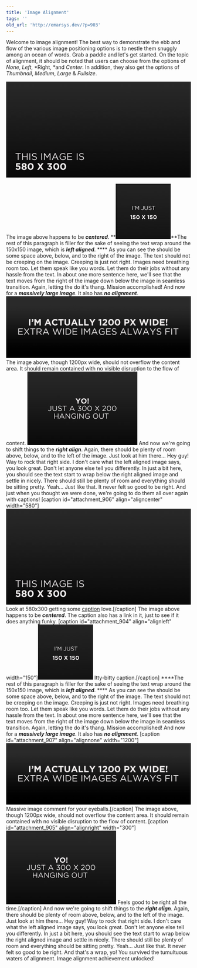 ```yaml
---
title: 'Image Alignment'
tags: ''
old_url: 'http://emarsys.dev/?p=903'
---
```


Welcome to image alignment! The best way to demonstrate the ebb and flow of the various image positioning options is to nestle them snuggly among an ocean of words. Grab a paddle and let's get started. On the topic of alignment, it should be noted that users can choose from the options of *None*, *Left*, *Right, *and *Center*. In addition, they also get the options of *Thumbnail*, *Medium*, *Large* & *Fullsize*.

![Image Alignment 580x300](/uploads/2013/03/image-alignment-580x300.jpg "Image Alignment 580x300")

 The image above happens to be ***centered***. **![Image Alignment 150x150](/uploads/2013/03/image-alignment-150x150.jpg "Image Alignment 150x150")**The rest of this paragraph is filler for the sake of seeing the text wrap around the 150x150 image, which is ***left aligned***. **** As you can see the should be some space above, below, and to the right of the image. The text should not be creeping on the image. Creeping is just not right. Images need breathing room too. Let them speak like you words. Let them do their jobs without any hassle from the text. In about one more sentence here, we'll see that the text moves from the right of the image down below the image in seamless transition. Again, letting the do it's thang. Mission accomplished! And now for a ***massively large image***. It also has ***no alignment***. ![Image Alignment 1200x400](/uploads/2013/03/image-alignment-1200x4002.jpg "Image Alignment 1200x400") The image above, though 1200px wide, should not overflow the content area. It should remain contained with no visible disruption to the flow of content. ![Image Alignment 300x200](/uploads/2013/03/image-alignment-300x200.jpg "Image Alignment 300x200") And now we're going to shift things to the ***right align***. Again, there should be plenty of room above, below, and to the left of the image. Just look at him there... Hey guy! Way to rock that right side. I don't care what the left aligned image says, you look great. Don't let anyone else tell you differently. In just a bit here, you should see the text start to wrap below the right aligned image and settle in nicely. There should still be plenty of room and everything should be sitting pretty. Yeah... Just like that. It never felt so good to be right. And just when you thought we were done, we're going to do them all over again with captions! [caption id="attachment_906" align="aligncenter" width="580"]![Image Alignment 580x300](/uploads/2013/03/image-alignment-580x300.jpg "Image Alignment 580x300") Look at 580x300 getting some [caption](http://en.support.wordpress.com/images/image-settings/ "Image Settings") love.[/caption] The image above happens to be ***centered***. The caption also has a link in it, just to see if it does anything funky. [caption id="attachment_904" align="alignleft" width="150"]![Image Alignment 150x150](/uploads/2013/03/image-alignment-150x150.jpg "Image Alignment 150x150") Itty-bitty caption.[/caption] ****The rest of this paragraph is filler for the sake of seeing the text wrap around the 150x150 image, which is ***left aligned***. **** As you can see the should be some space above, below, and to the right of the image. The text should not be creeping on the image. Creeping is just not right. Images need breathing room too. Let them speak like you words. Let them do their jobs without any hassle from the text. In about one more sentence here, we'll see that the text moves from the right of the image down below the image in seamless transition. Again, letting the do it's thang. Mission accomplished! And now for a ***massively large image***. It also has ***no alignment***. [caption id="attachment_907" align="alignnone" width="1200"]![Image Alignment 1200x400](/uploads/2013/03/image-alignment-1200x4002.jpg "Image Alignment 1200x400") Massive image comment for your eyeballs.[/caption] The image above, though 1200px wide, should not overflow the content area. It should remain contained with no visible disruption to the flow of content. [caption id="attachment_905" align="alignright" width="300"]![Image Alignment 300x200](/uploads/2013/03/image-alignment-300x200.jpg "Image Alignment 300x200") Feels good to be right all the time.[/caption] And now we're going to shift things to the ***right align***. Again, there should be plenty of room above, below, and to the left of the image. Just look at him there... Hey guy! Way to rock that right side. I don't care what the left aligned image says, you look great. Don't let anyone else tell you differently. In just a bit here, you should see the text start to wrap below the right aligned image and settle in nicely. There should still be plenty of room and everything should be sitting pretty. Yeah... Just like that. It never felt so good to be right. And that's a wrap, yo! You survived the tumultuous waters of alignment. Image alignment achievement unlocked!